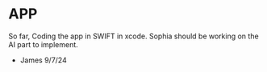 # APP

So far, Coding the app in SWIFT in xcode. Sophia should be working on the AI part to implement. 
- James 9/7/24
